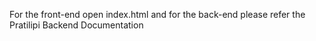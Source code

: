 For the front-end open index.html and for the back-end please refer the Pratilipi Backend Documentation
